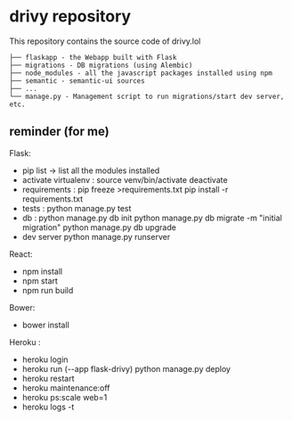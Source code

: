 drivy repository
==================

This repository contains the source code of drivy.lol

    ├── flaskapp - the Webapp built with Flask 
    ├── migrations - DB migrations (using Alembic) 
    ├── node_modules - all the javascript packages installed using npm
    ├── semantic - semantic-ui sources
    ├── ...
    └── manage.py - Management script to run migrations/start dev server, etc.


reminder (for me)
------------------

Flask:
- pip list -> list all the modules installed
- activate virtualenv : source venv/bin/activate
						deactivate 
- requirements : pip freeze >requirements.txt
				 pip install -r requirements.txt
- tests : python manage.py test
- db :  python manage.py db init 
		python manage.py db migrate -m "initial migration" 
		python manage.py db upgrade
- dev server python manage.py runserver


React:
- npm install 
- npm start
- npm run build

Bower:
- bower install

Heroku :
- heroku login
- heroku run (--app flask-drivy) python manage.py deploy
- heroku restart
- heroku maintenance:off
- heroku ps:scale web=1
- heroku logs -t
